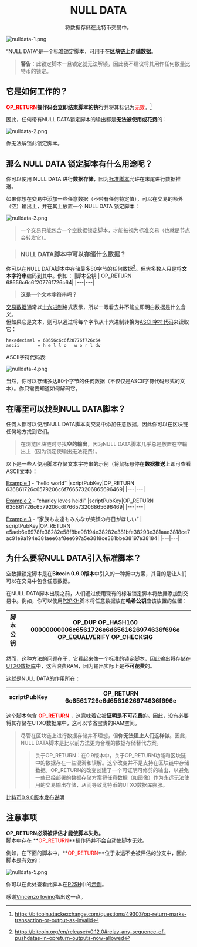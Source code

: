 # <center>NULL DATA</center>
<center>将数据存储在比特币交易中。</center>

![nulldata-1.png](img/nulldata-1%20(1).png)

“NULL DATA”是一个标准锁定脚本，可用于在**区块链上存储数据**。

>**警告**：此锁定脚本一旦锁定就无法解锁，因此我不建议将其用作任何数量比特币的锁定。

## 它是如何工作的？

**<span style="color: red">OP_RETURN</span>**操作码**会立即结束脚本的执行**并将其标记为<span style="color: red">无效</span>。[^1]

因此，任何带有NULL DATA锁定脚本的输出都是**无法被使用或花费**的：

![nulldata-2.png](img/nulldata-2%20(1).png)

你无法解锁此锁定脚本。

## 那么 NULL DATA 锁定脚本有什么用途呢？
你可以使用 NULL DATA 进行**数据存储**，因为[标准脚本](../Script.md#标准脚本)允许在末尾进行数据推送。

如果你想在交易中添加一些任意数据（不带有任何特定值），可以在交易的额外（空）输出上，并在其上放置一个 NULL DATA 锁定脚本：

![nulldata-3.png](img/nulldata-3%20(1).png)

>一个交易只能包含一个空数据锁定脚本，才能被视为标准交易（也就是节点会转发它）。

>### NULL DATA脚本中可以存储什么数据？

你可以在NULL DATA脚本中存储最多80字节的任何数据[^2]。但大多数人只是将**文本字符串**编码到其中。例如：
|脚本公钥 | OP_RETURN 68656c6c6f20776f726c64|
|---|---|

>**这是一个文本字符串吗？**

[交易数据](../../Transaction/Transaction%20Data/Transaction%20Data.md)通常以[十六进制](../../Other/Hexadecimal/hexadecimal.md)格式表示，所以一眼看去并不能立即明白数据是什么含义。  
但如果它是文本，则可以通过将每个字节从十六进制转换为[ASCII字符代码](http://www.asciitable.com/)来读取它：
```
hexadecimal = 68656c6c6f20776f726c64
ascii       = h e l l o   w o r l dv
```
ASCII字符代码表:

![nulldata-4.png](img/nulldata-4%20(1).png)

当然，你可以存储多达80个字节的任何数据（不仅仅是ASCII字符代码形式的文本）。你只需要知道如何解码它。

## 在哪里可以找到NULL DATA脚本？
任何人都可以使用NULL DATA脚本向交易中添加任意数据，因此你可以在区块链任何地方找到它们。

>在浏览区块链时寻找**空的输出**，因为NULL DATA脚本几乎总是放置在空输出上（因为锁定使输出无法花费）。

以下是一些人使用脚本存储文本字符串的示例（将鼠标悬停在**数据推送**上即可查看ASCII文本）：

[Example 1](https://learnmeabitcoin.com/explorer/transaction/6dfb16dd580698242bcfd8e433d557ed8c642272a368894de27292a8844a4e75) - “hello world”
|scriptPubKey|OP_RETURN 636861726c6579206c6f766573206865696469<!--hello world-->|
|---|---|

[Example 2](https://learnmeabitcoin.com/explorer/transaction/8bae12b5f4c088d940733dcd1455efc6a3a69cf9340e17a981286d3778615684) - “charley loves heidi”
|scriptPubKey|OP_RETURN 636861726c6579206c6f766573206865696469<!--charley loves heidi-->|
|---|---|

[Example 3](https://learnmeabitcoin.com/explorer/transaction/67e93f47a5370124798e26980a3190759b682bdb4e9456350cf39141d41633bf) - “家族も友達もみんなが笑顔の毎日がほしい”
| scriptPubKey|OP_RETURN e5aeb6e6978fe38282e58f8be98194e38282e381bfe38293e381aae3818ce7ac91e9a194e381aee6af8ee697a5e3818ce381bbe38197e38184<!--家族も友達もみんなが笑顔の毎日がほしい-->|
|---|---|

## 为什么要将NULL DATA引入标准脚本？

空数据锁定脚本是在**Bitcoin 0.9.0版本**中引入的一种折中方案，其目的是让人们可以在交易中包含任意数据。

在NULL DATA脚本出现之前，人们通过使用现有的标准锁定脚本将数据添加到交易中。例如，你可以使用[P2PKH](../P2PKH/P2PKH.md)脚本将任意数据放在**哈希公钥**应该放置的位置：

|脚本公钥|OP_DUP OP_HASH160 00000000006c6561726e6d6561626974636f696e<!--learnmeabitcoin--> OP_EQUALVERIFY OP_CHECKSIG|
|---|---|

然而，这种方法的问题在于，它看起来像一个标准的锁定脚本，因此输出将存储在[UTXO数据库](../../Transaction/UTXO/UTXO.md#utxo数据库)中，这会浪费RAM，因为输出实际上是**不可花费**的。

这就是NULL DATA的作用所在：

|scriptPubKey|OP_RETURN 6c6561726e6d6561626974636f696e|
|---|---|

这个脚本包含 **<span style="color: red">OP_RETURN</span>** ，这意味着它被**证明是不可花费**的。因此，没有必要将其存储在UTXO数据库中，这可以节省宝贵的RAM空间。

>尽管在区块链上进行数据存储并不理想，但**你无法阻止人们这样做**。因此，NULL DATA脚本是比以前方法更为合理的数据存储替代方案。
>>关于OP_RETURN：在0.9版本中，关于OP_RETURN功能和区块链中的数据存在一些混淆和误解。这个改变并不是支持在区块链中存储数据。OP_RETURN的改变创建了一个可证明可修剪的输出，以避免一些已经部署的数据存储方案将任意数据（如图像）作为永远无法使用的交易输出存储，从而导致比特币的UTXO数据库膨胀。

[比特币0.9.0版本发布说明](https://bitcoin.org/en/release/v0.9.0)

## 注意事项
**OP_RETURN必须被评估才能使脚本失败。**  
脚本中存在 **<span style="color: red">OP_RETURN</span>**操作码并不会自动使脚本无效。

例如，在下面的脚本中，**<span style="color: red">OP_RETURN</span>**位于永远不会被评估的分支中，因此脚本是有效的：

![nulldata-5.png](img/nulldata-5.png)

你可以在此处查看此脚本在[P2SH](../P2SH/P2SH.md)中的[示例](https://learnmeabitcoin.com/explorer/transaction/7aabb1beb1fe7019fb3a4f3aeb4dbb1fd1917ada16df09c0517652cd918707ea/output/0)。

感谢[Vincenzo Iovino](https://sites.google.com/site/vincenzoiovinoit)指出这一点。

[^1]:https://bitcoin.stackexchange.com/questions/49303/op-return-marks-transaction-or-output-as-invalid
[^2]:https://bitcoin.org/en/release/v0.12.0#relay-any-sequence-of-pushdatas-in-opreturn-outputs-now-allowed
